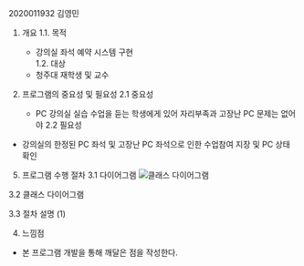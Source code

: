 2020011932 김영민

1. 개요
1.1. 목적
   - 강의실 좌석 예약 시스템 구현     
1.2. 대상
   - 청주대 재학생 및 교수

3. 프로그램의 중요성 및 필요성
2.1 중요성
   - PC 강의실 실습 수업을 듣는 학생에게 있어 자리부족과 고장난 PC 문제는 없어야
2.2 필요성
  - 강의실의 한정된 PC 좌석 및 고장난 PC 좌석으로 인한 수업참여 지장 및 PC 상태 확인

    
5. 프로그램 수행 절차
3.1 다이어그램
![클래스 다이어그램](https://github.com/user-attachments/assets/942cdfdb-4a95-49a3-8336-d2c97e9c7ec9)

3.2 클래스 다이어그램


3.3 절차 설명
(1)


4. 느낌점
- 본 프로그램 개발을 통해 깨달은 점을 작성한다.




